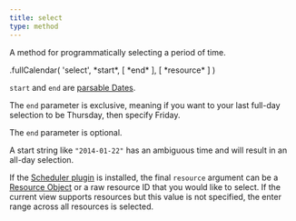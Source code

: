 ```yaml
---
title: select
type: method
---
```


A method for programmatically selecting a period of time.

<div class='spec' markdown='1'>
.fullCalendar( 'select', *start*, [ *end* ], [ *resource* ] )
</div>

`start` and `end` are [parsable Dates](date-parsing).

The `end` parameter is exclusive, meaning if you want to your last full-day selection to be Thursday, then specify Friday.

The `end` parameter is optional.

A start string like `"2014-01-22"` has an ambiguous time and will result in an all-day selection.

If the [Scheduler plugin](scheduler) is installed, the final `resource` argument can be a [Resource Object](resource-object) or a raw resource ID that you would like to select. If the current view supports resources but this value is not specified, the enter range across all resources is selected.
